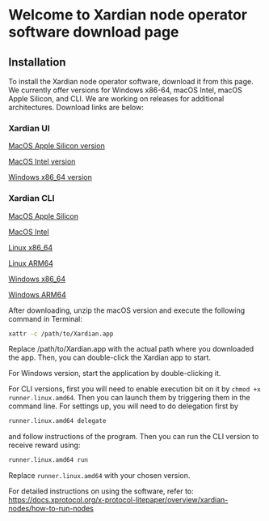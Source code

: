 # Welcome to Xardian node operator software download page

## Installation
To install the Xardian node operator software, download it from this page. We currently offer versions for Windows x86-64, macOS Intel, macOS Apple Silicon, and CLI. We are working on releases for additional architectures. Download links are below:

### Xardian UI

[MacOS Apple Silicon version](https://github.com/xprotocol-org/xardian/releases/download/v0.0.2/Xardian.app.arm64.zip)

[MacOS Intel version](https://github.com/xprotocol-org/xardian/releases/download/v0.0.2/Xardian.app.x86-64.zip)

[Windows x86_64 version](https://github.com/xprotocol-org/xardian/releases/download/v0.0.2/Xardian.x86-64.exe) 

### Xardian CLI

[MacOS Apple Silicon](https://github.com/xprotocol-org/xardian/releases/download/v0.0.2/runner.darwin.amd64)

[MacOS Intel](https://github.com/xprotocol-org/xardian/releases/download/v0.0.2/runner.darwin.arm64)

[Linux x86_64](https://github.com/xprotocol-org/xardian/releases/download/v0.0.2/runner.linux.amd64)

[Linux ARM64](https://github.com/xprotocol-org/xardian/releases/download/v0.0.2/runner.linux.arm64)

[Windows x86_64](https://github.com/xprotocol-org/xardian/releases/download/v0.0.2/runner.windows.amd64.exe)

[Windows ARM64](https://github.com/xprotocol-org/xardian/releases/download/v0.0.2/runner.windows.arm64.exe)

After downloading, unzip the macOS version and execute the following command in Terminal:

```bash
xattr -c /path/to/Xardian.app
```

Replace /path/to/Xardian.app with the actual path where you downloaded the app. Then, you can double-click the Xardian app to start.

For Windows version, start the application by double-clicking it.

For CLI versions, first you will need to enable execution bit on it by `chmod +x runner.linux.amd64`. Then you can launch them by triggering them in the command line. 
For settings up, you will need to do delegation first by 

```bash
runner.linux.amd64 delegate
```
and follow instructions of the program. Then you can run the CLI version to receive reward using:

```bash
runner.linux.amd64 run
```

Replace `runner.linux.amd64` with your chosen version.

For detailed instructions on using the software, refer to: https://docs.xprotocol.org/x-protocol-litepaper/overview/xardian-nodes/how-to-run-nodes
